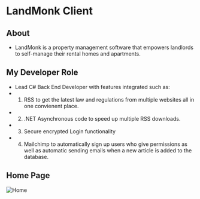 # LandMonk Client

## About
* LandMonk is a property management software that empowers landlords to self-manage their rental homes and apartments. 

## My Developer Role
* Lead C# Back End Developer with features integrated such as:
* 1. RSS to get the latest law and regulations from multiple websites all in one convienent place.
* 2. .NET Asynchronous code to speed up multiple RSS downloads.
* 3. Secure encrypted Login functionality
* 4. Mailchimp to automatically sign up users who give permissions as well as automatic sending emails when a new article is added to the database.


## Home Page
![Home](https://github.com/theoriginalcaliforniaburrito/MyLandMonkClient/issues/1#issue-443510795raw=true "Title")
